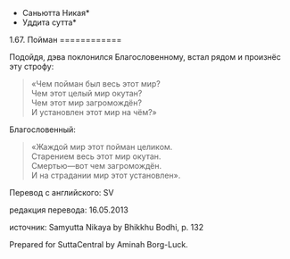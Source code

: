 * Саньютта Никая*
* Уддита сутта*

1\.67\. Пойман
\=\=\=\=\=\=\=\=\=\=\=\=

Подойдя, дэва поклонился Благословенному, встал рядом и произнёс эту строфу:

> «Чем пойман был весь этот мир?  
> Чем этот целый мир окутан?  
> Чем этот мир загромождён?  
> И установлен этот мир на чём?»

Благословенный:

> «Жаждой мир этот пойман целиком\.  
> Старением весь этот мир окутан\.  
> Смертью—вот чем загромождён\.  
> И на страдании мир этот установлен»\.

Перевод с английского: SV

редакция перевода: 16\.05\.2013

источник: Samyutta Nikaya by Bhikkhu Bodhi, p\. 132

Prepared for SuttaCentral by Aminah Borg\-Luck\.